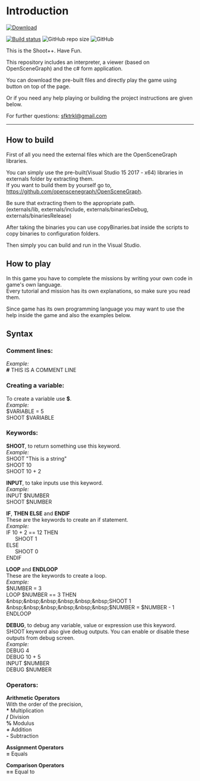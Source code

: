 # Introduction

[![Download](https://img.shields.io/static/v1?label=Download&message=CLICK&color=blue)](https://ci.appveyor.com/project/sfktrkl/shootpp/build/artifacts)

[![Build status](https://ci.appveyor.com/api/projects/status/tckmmm81ucdh9mrp/branch/master?svg=true)](https://ci.appveyor.com/project/sfktrkl/shootpp/branch/master)
![GitHub repo size](https://img.shields.io/github/repo-size/sfktrkl/Shootpp)
![GitHub](https://img.shields.io/github/license/sfktrkl/Shootpp)

This is the Shoot++. Have Fun.

This repository includes an interpreter, a viewer (based on OpenSceneGraph) and the c# form application.  

You can download the pre-built files and directly play the game using button on top of the page.  

Or if you need any help playing or building the project instructions are given below.

For further questions: sfktrkl@gmail.com

---

## How to build

First of all you need the external files which are the OpenSceneGraph libraries.

You can simply use the pre-built(Visual Studio 15 2017 - x64) libraries in externals folder by extracting them.  
If you want to build them by yourself go to, https://github.com/openscenegraph/OpenSceneGraph.  

Be sure that extracting them to the appropriate path.  
(externals/lib, externals/include, externals/binariesDebug, externals/binariesRelease)

After taking the binaries you can use copyBinaries.bat inside the scripts to copy binaries to configuration folders.

Then simply you can build and run in the Visual Studio.

## How to play

In this game you have to complete the missions by writing your own code in game's own language.  
Every tutorial and mission has its own explanations, so make sure you read them.  

Since game has its own programming language you may want to use the help inside the game and also the examples below.

## Syntax

### __Comment lines:__  
_Example:_  
__#__ THIS IS A COMMENT LINE  

### __Creating a variable:__  
To create a variable use __$__.  
_Example:_  
$VARIABLE = 5  
SHOOT $VARIABLE 

### __Keywords:__  
__SHOOT__, to return something use this keyword.  
_Example:_  
SHOOT "This is a string"  
SHOOT 10  
SHOOT 10 + 2  

__INPUT__, to take inputs use this keyword.  
_Example:_  
INPUT $NUMBER  
SHOOT $NUMBER  

__IF__, __THEN__ __ELSE__ and __ENDIF__  
These are the keywords to create an if statement.  
_Example:_  
IF 10 + 2 == 12 THEN  
&nbsp;&nbsp;&nbsp;&nbsp;&nbsp;&nbsp;SHOOT 1  
ELSE  
&nbsp;&nbsp;&nbsp;&nbsp;&nbsp;&nbsp;SHOOT 0  
ENDIF  

__LOOP__ and __ENDLOOP__  
These are the keywords to create a loop.  
_Example:_  
$NUMBER = 3  
LOOP $NUMBER == 3 THEN  
&nbsp;&nbsp;&nbsp;&nbsp;&nbsp;&nbsp;SHOOT 1  
&nbsp;&nbsp;&nbsp;&nbsp;&nbsp;&nbsp;$NUMBER = $NUMBER - 1  
ENDLOOP   

__DEBUG__, to debug any variable, value or expression use this keyword.  
SHOOT keyword also give debug outputs. You can enable or disable these outputs from debug screen.  
_Example:_  
DEBUG 4  
DEBUG 10 + 5  
INPUT $NUMBER  
DEBUG $NUMBER  

### __Operators:__  

__Arithmetic Operators__  
With the order of the precision,  
__*__ Multiplication  
__/__ Division  
__%__ Modulus  
__+__ Addition  
__-__ Subtraction  

__Assignment Operators__  
__=__ Equals

__Comparison Operators__  
__==__ Equal to

